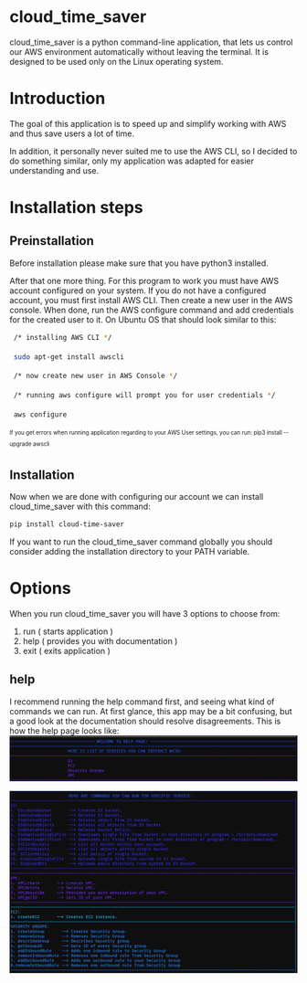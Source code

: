 # cloud_time_saver

cloud_time_saver is a python command-line application, that lets us control our AWS environment automatically without leaving the terminal.
It is designed to be used only on the Linux operating system.

# Introduction

The goal of this application is to speed up and simplify working with AWS and thus save users a lot of time.

In addition, it personally never suited me to use the AWS CLI, so I decided to do something similar, only my application was adapted for easier understanding and use.

# Installation steps

## Preinstallation 
Before installation please make sure that you have python3 installed.

After that one more thing. For this program to work you must have AWS account configured on your system.
If you do not have a configured account, you must first install AWS CLI.
Then create a new user in the AWS console. When done, run the AWS configure command and add credentials for the created user to it.
On Ubuntu OS that should look similar to this:
```bash
 /* installing AWS CLI */

 sudo apt-get install awscli

 /* now create new user in AWS Console */

 /* running aws configure will prompt you for user credentials */

 aws configure
```
 <sub><sup>If you get errors when running application regarding to your AWS User settings, you can run: pip3 install --upgrade awscli</sup></sub>

## Installation
Now when we are done with configuring our account we can install cloud_time_saver with this command:
```bash
pip install cloud-time-saver
```
If you want to run the cloud_time_saver command globally you should consider adding the installation directory to your PATH variable.


# Options
When you run cloud_time_saver you will have 3 options to choose from:
1. run ( starts application )
2. help ( provides you with documentation )
3. exit ( exits application )

## help
I recommend running the help command first, and seeing what kind of commands we can run. At first glance, this app may be a bit confusing, but a good look at the documentation should resolve disagreements.
This is how the help page looks like:
![image1](https://raw.githubusercontent.com/JaSamLudiMoskri/cloud_time_saver_prod/main/Screenshot%202021-11-27%20141217.png)

![image2](https://raw.githubusercontent.com/JaSamLudiMoskri/cloud_time_saver_prod/main/Screenshot%202021-11-27%20141300.png)


 



